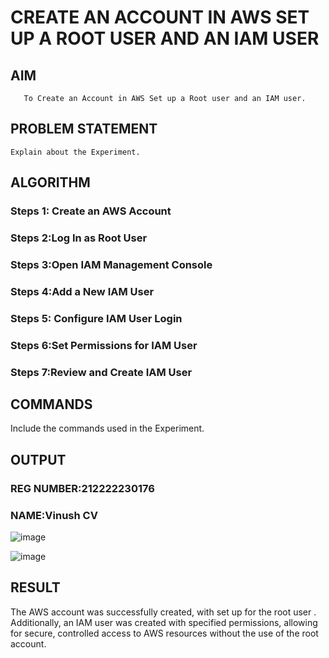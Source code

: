  # CREATE AN  ACCOUNT IN AWS SET UP A ROOT USER AND AN IAM USER 
  ## AIM
       To Create an Account in AWS Set up a Root user and an IAM user.
## PROBLEM STATEMENT
    Explain about the Experiment.

## ALGORITHM
 ### Steps 1: Create an AWS Account
 ### Steps 2:Log In as Root User 
 ### Steps 3:Open IAM Management Console
 ### Steps 4:Add a New IAM User
 ### Steps 5: Configure IAM User Login
 ### Steps 6:Set Permissions for IAM User
 ### Steps 7:Review and Create IAM User
## COMMANDS
Include the commands used in the Experiment.

## OUTPUT
### REG NUMBER:212222230176
### NAME:Vinush CV



![image](https://github.com/user-attachments/assets/d4b2cacd-2296-4678-ade5-e17a1709bc36)

![image](https://github.com/user-attachments/assets/aa862348-34de-4069-a8da-a54255c118d7)



## RESULT
  The AWS account was successfully created, with set up for the root user . Additionally, an IAM user was created with specified permissions, allowing for secure, controlled access to AWS resources without the use of the root account.




